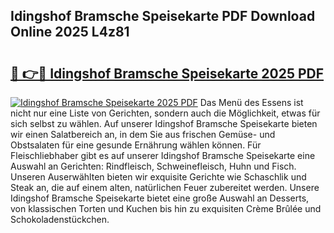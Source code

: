 ## Idingshof Bramsche Speisekarte PDF Download Online 2025 L4z81

# <h2><a href="http://gc9zo5.nevu.top/?p=Idingshof+Bramsche+Speisekarte">🔗 👉🔴 Idingshof Bramsche Speisekarte 2025 PDF</a></h2>

[![Idingshof Bramsche Speisekarte 2025 PDF](https://i.imgur.com/dBaPXMq.png)](http://gc9zo5.nevu.top/?p=Idingshof+Bramsche+Speisekarte)
Das Menü des Essens ist nicht nur eine Liste von Gerichten, sondern auch die Möglichkeit, etwas für sich selbst zu wählen. Auf unserer Idingshof Bramsche Speisekarte bieten wir einen Salatbereich an, in dem Sie aus frischen Gemüse- und Obstsalaten für eine gesunde Ernährung wählen können. Für Fleischliebhaber gibt es auf unserer Idingshof Bramsche Speisekarte eine Auswahl an Gerichten: Rindfleisch, Schweinefleisch, Huhn und Fisch. Unseren Auserwählten bieten wir exquisite Gerichte wie Schaschlik und Steak an, die auf einem alten, natürlichen Feuer zubereitet werden. Unsere Idingshof Bramsche Speisekarte bietet eine große Auswahl an Desserts, von klassischen Torten und Kuchen bis hin zu exquisiten Crème Brûlée und Schokoladenstückchen.

